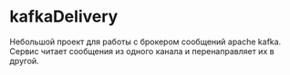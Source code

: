 # kafkaDelivery
Небольшой проект для работы с брокером сообщений apache kafka. 
Сервис читает сообщения из одного канала и перенаправляет их в другой.

